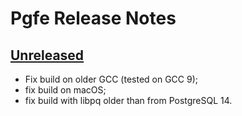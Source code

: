 # Pgfe Release Notes

## [Unreleased]

  - Fix build on older GCC (tested on GCC 9);
  - fix build on macOS;
  - fix build with libpq older than from PostgreSQL 14.

[Unreleased]: https://github.com/dmitigr/pgfe/compare/v2.0.0...HEAD
